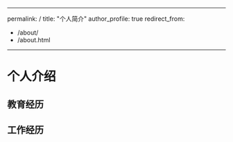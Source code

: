 <!--
 * -*- coding: utf-8 -*-
 * @Author: zhuwenjing02
 * @Email: zhuwenjing02@duxiaoman.com
 * @Date: 2025-03-17 13:17:40
 * @LastEditTime: 2025-03-17 14:19:52
 * Copyright (c) 2025 by zhuwenjing02@duxiaoman.com, All Rights Reserved. 
-->
---
permalink: /
title: "个人简介"
author_profile: true
redirect_from: 
  - /about/
  - /about.html
---

个人介绍
======



教育经历
------


工作经历
------
